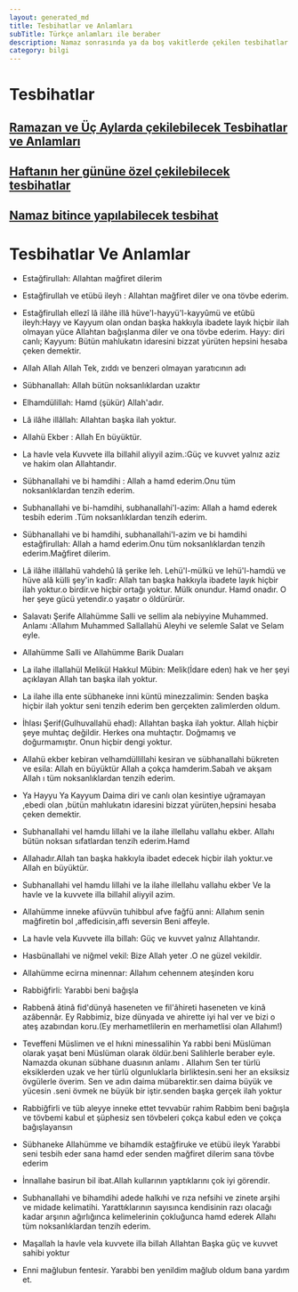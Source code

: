 ```yaml
---
layout: generated_md
title: Tesbihatlar ve Anlamları
subTitle: Türkçe anlamları ile beraber
description: Namaz sonrasında ya da boş vakitlerde çekilen tesbihatlar ve anlamları
category: bilgi
---
```


# Tesbihatlar

## [Ramazan ve Üç Aylarda çekilebilecek Tesbihatlar ve Anlamları](/bilgi/ramazan-tesbihleri)
## [Haftanın her gününe özel çekilebilecek tesbihatlar](/bilgi/haftalik-tesbihatlar)
## [Namaz bitince yapılabilecek tesbihat](/bilgi/namaz-tesbihati)


# Tesbihatlar Ve Anlamlar


* Estağfirullah: Allahtan mağfiret dilerim

* Estağfirullah ve etübü ileyh : Allahtan mağfiret diler ve ona tövbe ederim.

* Estağfirullah ellezî lâ ilâhe illâ hüve'l-hayyü'l-kayyûmü ve etûbü ileyh:Hayy ve Kayyum olan ondan başka hakkıyla ibadete layık hiçbir ilah olmayan yüce Allahtan bağışlanma diler ve ona tövbe ederim. Hayy: diri canlı; Kayyum: Bütün mahlukatın idaresini bizzat yürüten hepsini hesaba çeken demektir.

* Allah Allah Allah  Tek, zıddı ve benzeri olmayan yaratıcının adı

* Sübhanallah: Allah bütün  noksanlıklardan uzaktır

* Elhamdülillah: Hamd (şükür) Allah'adır.

* Lâ ilâhe illâllah: Allahtan başka ilah yoktur.

* Allahü Ekber : Allah En büyüktür.

* La havle vela Kuvvete illa billahil aliyyil azim.:Güç ve kuvvet yalnız aziz ve hakim  olan Allahtandır.

* Sübhanallahi ve bi hamdihi : Allah a hamd ederim.Onu tüm noksanlıklardan tenzih ederim.

* Subhanallahi ve bi-hamdihi, subhanallahi'l-azim: Allah a hamd ederek tesbih ederim .Tüm noksanlıklardan tenzih ederim.

* Sübhanallahi ve bi hamdihi, subhanallahi'l-azim ve bi hamdihi estağfirullah: Allah a hamd ederim.Onu tüm noksanlıklardan tenzih ederim.Mağfiret dilerim.

* Lâ ilâhe illâllahü vahdehû lâ şerike leh. Lehü'l-mülkü ve lehü'l-hamdü ve hüve alâ külli şey'in kadîr: Allah tan başka hakkıyla ibadete layık hiçbir ilah yoktur.o birdir.ve hiçbir ortağı yoktur. Mülk onundur. Hamd onadır. O her şeye gücü yetendir.o yaşatır o öldürürür.

* Salavatı Şerife
Allahümme Salli ve sellim ala nebiyyine Muhammed. Anlamı :Allahım Muhammed Sallallahü  Aleyhi ve selemle Salat ve Selam eyle.

* Allahümme Salli ve Allahümme Barik Duaları

* La ilahe illallahül Melikül Hakkul Mübin: Melik(İdare eden) hak ve her şeyi açıklayan Allah tan başka ilah yoktur.

* La ilahe illa ente sübhaneke inni küntü minezzalimin: Senden başka hiçbir ilah yoktur seni tenzih ederim ben gerçekten zalimlerden oldum.

* İhlası Şerif(Gulhuvallahü ehad): Allahtan başka ilah yoktur. Allah hiçbir şeye muhtaç değildir. Herkes ona muhtaçtır. Doğmamış ve doğurmamıştır. Onun hiçbir dengi yoktur.

* Allahü ekber kebiran velhamdüllillahi kesiran ve sübhanallahi bükreten ve esila: Allah en büyüktür Allah a çokça hamderim.Sabah ve akşam Allah ı tüm noksanlıklardan tenzih ederim.

* Ya Hayyu Ya Kayyum Daima diri ve canlı olan kesintiye uğramayan ,ebedi olan ,bütün mahlukatın idaresini bizzat yürüten,hepsini hesaba çeken demektir.

* Subhanallahi vel hamdu lillahi ve la ilahe illellahu vallahu ekber. Allahı bütün noksan sıfatlardan tenzih ederim.Hamd 

* Allahadır.Allah tan başka hakkıyla ibadet edecek hiçbir ilah yoktur.ve Allah en büyüktür.

* Subhanallahi vel hamdu lillahi ve la ilahe illellahu vallahu ekber Ve la havle ve la kuvvete illa billahil aliyyil azim.

* Allahümme inneke afüvvün tuhibbul afve fağfü anni: Allahım senin mağfiretin bol ,affedicisin,affı seversin Beni affeyle.

* La havle vela Kuvvete illa billah: Güç ve kuvvet yalnız Allahtandır.

* Hasbünallahi ve niğmel vekil: Bize Allah yeter .O ne güzel vekildir.

* Allahümme ecirna minennar: Allahım cehennem ateşinden koru

* Rabbiğfirli: Yarabbi beni bağışla

* Rabbenâ âtinâ fid'dünyâ haseneten ve fil'âhireti haseneten ve kinâ azâbennâr. Ey Rabbimiz, bize dünyada ve ahirette iyi hal ver ve bizi o ateş azabından koru.(Ey merhametlilerin en merhametlisi olan Allahım!)

* Teveffeni Müslimen ve el hıkni minessalihin Ya rabbi beni Müslüman olarak yaşat beni Müslüman olarak öldür.beni Salihlerle beraber eyle. Namazda okunan sübhane duasının anlamı . Allahım Sen ter türlü eksiklerden uzak ve her türlü olgunluklarla birliktesin.seni her an eksiksiz övgülerle överim. Sen ve adın daima mübarektir.sen daima büyük ve yücesin .seni övmek ne büyük  bir iştir.senden başka gerçek ilah yoktur

* Rabbiğfirli ve tüb aleyye inneke ettet tevvabür rahim Rabbim beni bağışla ve tövbemi kabul et şüphesiz sen tövbeleri çokça kabul eden ve çokça bağışlayansın

* Sübhaneke Allahümme ve bihamdik estağfiruke ve etübü ileyk Yarabbi seni tesbih eder sana hamd eder senden mağfiret dilerim sana tövbe ederim

* İnnallahe basirun bil ibat.Allah kullarının yaptıklarını çok iyi görendir.

* Subhanallahi ve bihamdihi adede halkıhi ve rıza nefsihi ve zinete arşihi ve midade kelimatihi.
Yarattıklarının sayısınca kendisinin razı olacağı kadar arşının ağırlığınca kelimelerinin çokluğunca hamd ederek Allahı tüm noksanlıklardan tenzih ederim.

* Maşallah la havle vela kuvvete illa billah Allahtan Başka güç ve kuvvet sahibi yoktur

* Enni mağlubun fentesir. Yarabbi ben yenildim mağlub oldum bana yardım et.